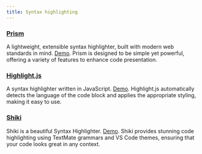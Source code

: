 ```yaml
---
title: Syntax highlighting
---
```


### [Prism](https://prismjs.com/)

A lightweight, extensible syntax highlighter, built with modern web standards in mind. [Demo](https://prismjs.com/).
Prism is designed to be simple yet powerful, offering a variety of features to enhance code presentation.

### [Highlight.js](https://highlightjs.org/)

A syntax highlighter written in JavaScript. [Demo](https://highlightjs.org/static/demo/). Highlight.js automatically
detects the language of the code block and applies the appropriate styling, making it easy to use.

### [Shiki](https://github.com/shikijs/shiki)

Shiki is a beautiful Syntax Highlighter. [Demo](https://shiki.matsu.io/). Shiki provides stunning code highlighting
using TextMate grammars and VS Code themes, ensuring that your code looks great in any context.
